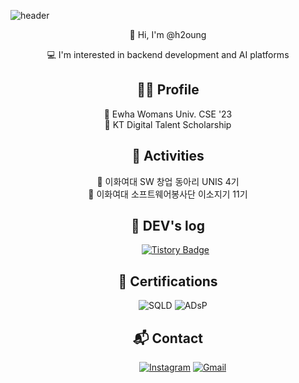 
<!--
**h2oung/h2oung** is a ✨ _special_ ✨ repository because its `README.md` (this file) appears on your GitHub profile.

Here are some ideas to get you started:

- 🔭 I’m currently working on ...
- 🌱 I’m currently learning ...
- 👯 I’m looking to collaborate on ...
- 🤔 I’m looking for help with ...
- 💬 Ask me about ...
- 📫 How to reach me: ...
- 😄 Pronouns: ...
- ⚡ Fun fact: ...
-->

![header](https://capsule-render.vercel.app/api?type=wave&color=E8DDED&height=300&section=header&text=Hyunyoung's%20GitHub&fontSize=70&animation=fadeIn&fontAlignY=38&desc=Get,%20Set,%20Go!&descAlignY=60&descAlign=85)



<!-- Introduction -->
<p align="center">👋 Hi, I'm @h2oung</p>
<p align="center">💻 I'm interested in backend development and AI platforms</p>

<!-- Profile 섹션 -->
<h2 align="center">👩‍💻 Profile </h2>

<div align="center">🔹 Ewha Womans Univ. CSE '23</div>
<div align="center">🔹 KT Digital Talent Scholarship</div>

<!-- Activities -->
<h2 align="center">📌 Activities</h2>
<div align="center">🔹 이화여대 SW 창업 동아리 UNIS 4기</div>
<div align="center">🔹 이화여대 소프트웨어봉사단 이소지기 11기</div>

<!-- DEV's log -->
<h2 align="center">📝 DEV's log</h2>

<div align="center">

&nbsp;&nbsp;&nbsp;&nbsp;&nbsp;&nbsp;[![Tistory Badge](https://img.shields.io/badge/Tistory-Blog-FF5A5F?style=flat-square&logo=tistory&logoColor=white)](https://wisekhy.tistory.com/)

</div>
<!-- Certifications 섹션 -->
<h2 align="center">📜 Certifications</h2>

<div align="center">

&nbsp;&nbsp;&nbsp;&nbsp;![SQLD](https://img.shields.io/badge/Certification-SQLD-2E8B57?style=flat-square)
![ADsP](https://img.shields.io/badge/Certification-ADsP-4682B4?style=flat-square)


</div>
<!-- Contact 섹션 -->
<h2 align="center">📬 Contact</h2>

<div align="center">

&nbsp;&nbsp;&nbsp;&nbsp;&nbsp;&nbsp;&nbsp;&nbsp;&nbsp;&nbsp;&nbsp;&nbsp;[![Instagram](https://img.shields.io/badge/Instagram-hvoun_g-E4405F?style=flat-square&logo=instagram&logoColor=white)](https://instagram.com/hvoun_g) [![Gmail](https://img.shields.io/badge/Email-wisekhy@ewhain.net-D14836?style=flat-square&logo=gmail&logoColor=white)](mailto:wisekhy@ewhain.net)


